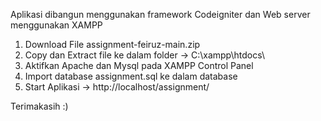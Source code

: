 Aplikasi dibangun menggunakan framework Codeigniter dan
Web server menggunakan XAMPP

1. Download File assignment-feiruz-main.zip 
2. Copy dan Extract file ke dalam folder -> C:\xampp\htdocs\
3. Aktifkan Apache dan Mysql pada XAMPP Control Panel
3. Import database assignment.sql ke dalam database
4. Start Aplikasi -> http://localhost/assignment/

Terimakasih :)
